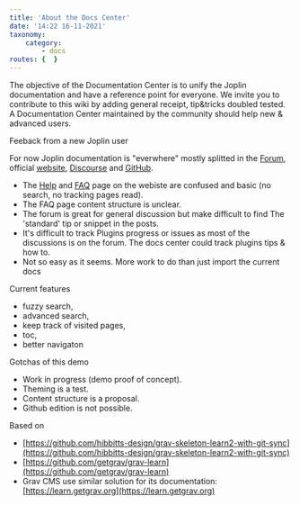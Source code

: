 ```yaml
---
title: 'About the Docs Center'
date: '14:22 16-11-2021'
taxonomy:
    category:
        - docs
routes: {  }
---
```


The objective of the Documentation Center is to unify the Joplin documentation and have a reference point for everyone. We invite you to contribute to this wiki by adding general receipt, tip&tricks doubled tested.  A Documentation Center maintained by the community should help new & advanced users.

Feeback from a new Joplin user

For now Joplin documentation is "everwhere" mostly splitted in the [Forum](https://discourse.joplinapp.org/), official [website](https://joplinapp.org/), [Discourse](https://discord.gg/ha87Fu62) and [GitHub](https://github.com/laurent22/joplin). 

- The [Help](https://joplinapp.org/help/) and [FAQ](https://joplinapp.org/faq/) page on the webiste are confused and basic (no search, no tracking pages read).
- The FAQ page content structure is unclear.
- The forum is great for general discussion but make difficult to find The 'standard' tip or snippet in the posts.
- It's difficult to track Plugins progress or issues as most of the discussions is on the forum. The docs center could track plugins tips & how to.
-  Not so easy as it seems. More work to do than just import the current docs

Current features
- fuzzy search,
- advanced search,
- keep track of visited pages,
- toc,
- better  navigaton

Gotchas of this demo
- Work in progress (demo proof of concept).
- Theming is a test.
- Content structure is a proposal.
- Github edition is not possible.

Based on 
- [https://github.com/hibbitts-design/grav-skeleton-learn2-with-git-sync](https://github.com/hibbitts-design/grav-skeleton-learn2-with-git-sync)
- [https://github.com/getgrav/grav-learn](https://github.com/getgrav/grav-learn)
- Grav CMS use similar solution for its documentation: [https://learn.getgrav.org](https://learn.getgrav.org)
